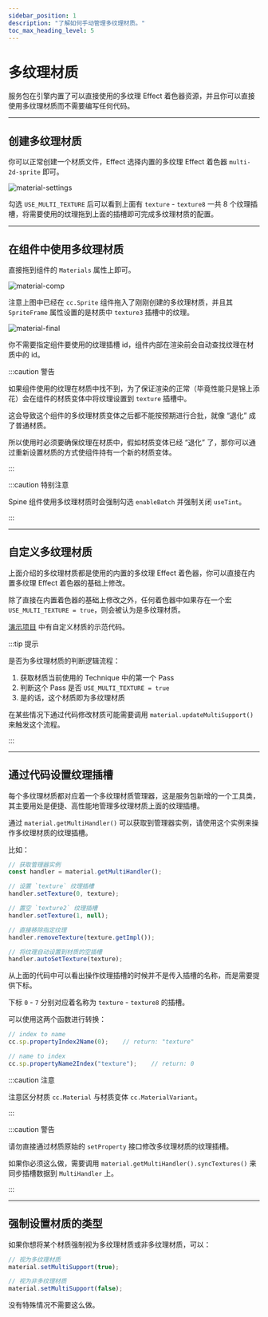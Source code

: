 ```yaml
---
sidebar_position: 1
description: "了解如何手动管理多纹理材质。"
toc_max_heading_level: 5
---
```


# 多纹理材质

服务包在引擎内置了可以直接使用的多纹理 Effect 着色器资源，并且你可以直接使用多纹理材质而不需要编写任何代码。

---
## 创建多纹理材质

你可以正常创建一个材质文件，Effect 选择内置的多纹理 Effect 着色器 `multi-2d-sprite` 即可。

![material-settings](./assets/material-settings.png)

勾选 `USE_MULTI_TEXTURE` 后可以看到上面有 `texture` - `texture8` 一共 8 个纹理插槽，将需要使用的纹理拖到上面的插槽即可完成多纹理材质的配置。

---
## 在组件中使用多纹理材质

直接拖到组件的 `Materials` 属性上即可。

![material-comp](./assets/material-comp.png)

注意上图中已经在 `cc.Sprite` 组件拖入了刚刚创建的多纹理材质，并且其 `SpriteFrame` 属性设置的是材质中 `texture3` 插槽中的纹理。

![material-final](./assets/material-final.png)

你不需要指定组件要使用的纹理插槽 id，组件内部在渲染前会自动查找纹理在材质中的 id。

:::caution 警告

如果组件使用的纹理在材质中找不到，为了保证渲染的正常（毕竟性能只是锦上添花）会在组件的材质变体中将纹理设置到 `texture` 插槽中。

这会导致这个组件的多纹理材质变体之后都不能按预期进行合批，就像 “退化” 成了普通材质。

所以使用时必须要确保纹理在材质中，假如材质变体已经 “退化” 了，那你可以通过重新设置材质的方式使组件持有一个新的材质变体。

:::

:::caution 特别注意

Spine 组件使用多纹理材质时会强制勾选 `enableBatch` 并强制关闭 `useTint`。

:::

---
## 自定义多纹理材质

上面介绍的多纹理材质都是使用的内置的多纹理 Effect 着色器，你可以直接在内置多纹理 Effect 着色器的基础上修改。

除了直接在内置着色器的基础上修改之外，任何着色器中如果存在一个宏 `USE_MULTI_TEXTURE = true`，则会被认为是多纹理材质。

[演示项目](TODO) 中有自定义材质的示范代码。

:::tip 提示

是否为多纹理材质的判断逻辑流程：

1. 获取材质当前使用的 Technique 中的第一个 Pass
2. 判断这个 Pass 是否 `USE_MULTI_TEXTURE = true`
3. 是的话，这个材质即为多纹理材质

在某些情况下通过代码修改材质可能需要调用 `material.updateMultiSupport()` 来触发这个流程。

:::

---
## 通过代码设置纹理插槽

每个多纹理材质都对应着一个多纹理材质管理器，这是服务包新增的一个工具类，其主要用处是便捷、高性能地管理多纹理材质上面的纹理插槽。

通过 `material.getMultiHandler()` 可以获取到管理器实例，请使用这个实例来操作多纹理材质的纹理插槽。

比如：

```js
// 获取管理器实例
const handler = material.getMultiHandler();

// 设置 `texture` 纹理插槽
handler.setTexture(0, texture);

// 置空 `texture2` 纹理插槽
handler.setTexture(1, null);

// 直接移除指定纹理
handler.removeTexture(texture.getImpl());

// 将纹理自动设置到材质的空插槽
handler.autoSetTexture(texture);
```

从上面的代码中可以看出操作纹理插槽的时候并不是传入插槽的名称，而是需要提供下标。

下标 `0` - `7` 分别对应着名称为 `texture` - `texture8` 的插槽。

可以使用这两个函数进行转换：

```js
// index to name
cc.sp.propertyIndex2Name(0);    // return: "texture"

// name to index
cc.sp.propertyName2Index("texture");    // return: 0
```

:::caution 注意

注意区分材质 `cc.Material` 与材质变体 `cc.MaterialVariant`。

:::

:::caution 警告

请勿直接通过材质原始的 `setProperty` 接口修改多纹理材质的纹理插槽。

如果你必须这么做，需要调用 `material.getMultiHandler().syncTextures()` 来同步插槽数据到 `MultiHandler` 上。

:::

---
## 强制设置材质的类型

如果你想将某个材质强制视为多纹理材质或非多纹理材质，可以：

```js
// 视为多纹理材质
material.setMultiSupport(true);

// 视为非多纹理材质
material.setMultiSupport(false);
```

没有特殊情况不需要这么做。

